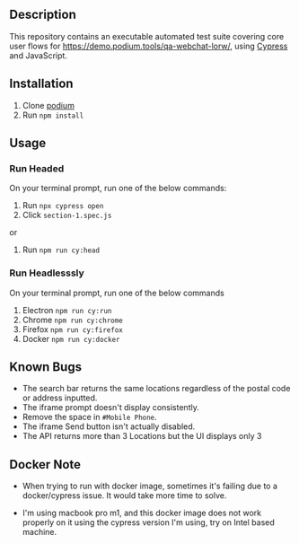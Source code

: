 ## Description

This repository contains an executable automated test suite covering core user flows for https://demo.podium.tools/qa-webchat-lorw/, 
using [Cypress](https://www.cypress.io/) and JavaScript.

## Installation

1. Clone [podium](https://github.com/rgr2k/pd-qa-assessment)
2. Run `npm install`

## Usage

### Run Headed

On your terminal prompt, run one of the below commands:

1. Run `npx cypress open`
2. Click `section-1.spec.js`

or

1. Run `npm run cy:head`

### Run Headlesssly

On your terminal prompt, run one of the below commands

1. Electron `npm run cy:run`
2. Chrome `npm run cy:chrome`
3. Firefox `npm run cy:firefox`
4. Docker `npm run cy:docker`

## Known Bugs

- The search bar returns the same locations regardless of the postal code or address inputted.
- The iframe prompt doesn't display consistently.
- Remove the space in `#Mobile Phone`.
- The iframe Send button isn't actually disabled.
- The API returns more than 3 Locations but the UI displays only 3

## Docker Note
- When trying to run with docker image, sometimes it's failing due to a docker/cypress issue. 
It would take more time to solve. 

- I'm using macbook pro m1, and this docker image does not work properly on it using the cypress version I'm using, try on Intel based machine.